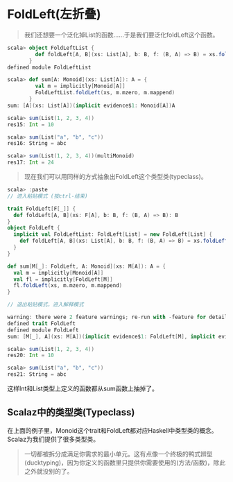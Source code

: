 # FoldLeft(左折叠)
> 我们还想要一个泛化掉List的函数……于是我们要泛化foldLeft这个函数。

```Scala
scala> object FoldLeftList {
         def foldLeft[A, B](xs: List[A], b: B, f: (B, A) => B) = xs.foldLeft(b)(f)
       }
defined module FoldLeftList

scala> def sum[A: Monoid](xs: List[A]): A = {
         val m = implicitly[Monoid[A]]
         FoldLeftList.foldLeft(xs, m.mzero, m.mappend)
       }
sum: [A](xs: List[A])(implicit evidence$1: Monoid[A])A

scala> sum(List(1, 2, 3, 4))
res15: Int = 10

scala> sum(List("a", "b", "c"))
res16: String = abc

scala> sum(List(1, 2, 3, 4))(multiMonoid)
res17: Int = 24
```
> 现在我们可以用同样的方式抽象出FoldLeft这个类型类(typeclass)。

```Scala
scala> :paste
// 进入粘贴模式 (按ctrl-结束)

trait FoldLeft[F[_]] {
  def foldLeft[A, B](xs: F[A], b: B, f: (B, A) => B): B
}
object FoldLeft {
  implicit val FoldLeftList: FoldLeft[List] = new FoldLeft[List] {
    def foldLeft[A, B](xs: List[A], b: B, f: (B, A) => B) = xs.foldLeft(b)(f)
  }
}

def sum[M[_]: FoldLeft, A: Monoid](xs: M[A]): A = {
  val m = implicitly[Monoid[A]]
  val fl = implicitly[FoldLeft[M]]
  fl.foldLeft(xs, m.mzero, m.mappend)
}

// 退出粘贴模式，进入解释模式

warning: there were 2 feature warnings; re-run with -feature for details
defined trait FoldLeft
defined module FoldLeft
sum: [M[_], A](xs: M[A])(implicit evidence$1: FoldLeft[M], implicit evidence$2: Monoid[A])A

scala> sum(List(1, 2, 3, 4))
res20: Int = 10

scala> sum(List("a", "b", "c"))
res21: String = abc
```
这样Int和List类型上定义的函数都从sum函数上抽掉了。
## Scalaz中的类型类(Typeclass)
在上面的例子里，Monoid这个trait和FoldLeft都对应Haskell中类型类的概念。Scalaz为我们提供了很多类型类。
> 一切都被拆分成满足你需求的最小单元。这有点像一个终极的鸭式辨型(ducktyping)，因为你定义的函数里只提供你需要使用的(方法/函数)，除此之外就没别的了。
